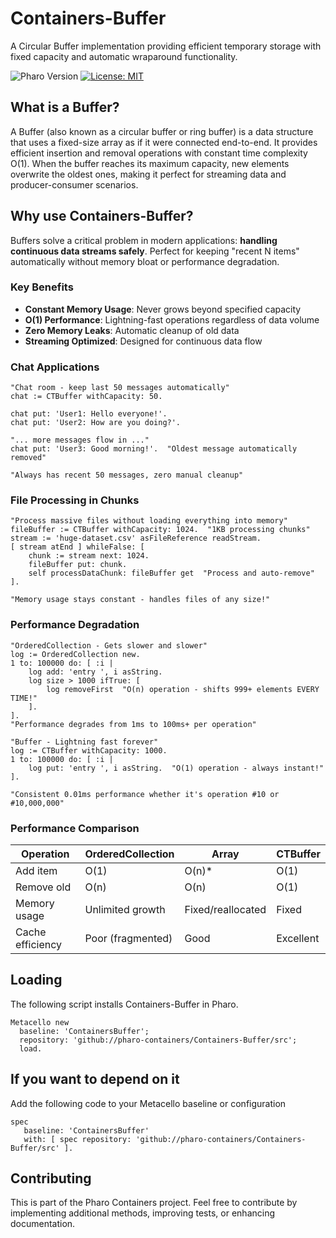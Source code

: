 # Containers-Buffer
A Circular Buffer implementation providing efficient temporary storage with fixed capacity and automatic wraparound functionality.

![Pharo Version](https://img.shields.io/badge/Pharo-10+-blue)
[![License: MIT](https://img.shields.io/badge/License-MIT-green.svg)](LICENSE)

## What is a Buffer?

A Buffer (also known as a circular buffer or ring buffer) is a data structure that uses a fixed-size array as if it were connected end-to-end. It provides efficient insertion and removal operations with constant time complexity O(1). When the buffer reaches its maximum capacity, new elements overwrite the oldest ones, making it perfect for streaming data and producer-consumer scenarios.

## Why use Containers-Buffer?
Buffers solve a critical problem in modern applications: **handling continuous data streams safely**. Perfect for keeping "recent N items" automatically without memory bloat or performance degradation.

### Key Benefits
- **Constant Memory Usage**: Never grows beyond specified capacity
- **O(1) Performance**: Lightning-fast operations regardless of data volume  
- **Zero Memory Leaks**: Automatic cleanup of old data
- **Streaming Optimized**: Designed for continuous data flow

### Chat Applications
```smalltalk
"Chat room - keep last 50 messages automatically"
chat := CTBuffer withCapacity: 50.

chat put: 'User1: Hello everyone!'.
chat put: 'User2: How are you doing?'.

"... more messages flow in ..."
chat put: 'User3: Good morning!'.  "Oldest message automatically removed"

"Always has recent 50 messages, zero manual cleanup"
```

### File Processing in Chunks
```smalltalk
"Process massive files without loading everything into memory"
fileBuffer := CTBuffer withCapacity: 1024.  "1KB processing chunks"
stream := 'huge-dataset.csv' asFileReference readStream.
[ stream atEnd ] whileFalse: [
    chunk := stream next: 1024.
    fileBuffer put: chunk.
    self processDataChunk: fileBuffer get  "Process and auto-remove"
].

"Memory usage stays constant - handles files of any size!"
```

### Performance Degradation
```smalltalk
"OrderedCollection - Gets slower and slower"
log := OrderedCollection new.
1 to: 100000 do: [ :i |
    log add: 'entry ', i asString.
    log size > 1000 ifTrue: [ 
        log removeFirst  "O(n) operation - shifts 999+ elements EVERY TIME!"
    ].
].
"Performance degrades from 1ms to 100ms+ per operation"

"Buffer - Lightning fast forever"
log := CTBuffer withCapacity: 1000.
1 to: 100000 do: [ :i |
    log put: 'entry ', i asString.  "O(1) operation - always instant!"
].

"Consistent 0.01ms performance whether it's operation #10 or #10,000,000"
```

### Performance Comparison

| Operation | OrderedCollection | Array | CTBuffer |
|-----------|------------------|--------|----------|
| Add item | O(1) | O(n)* | O(1) |
| Remove old | O(n) | O(n) | O(1) |
| Memory usage | Unlimited growth | Fixed/reallocated | Fixed |
| Cache efficiency | Poor (fragmented) | Good | Excellent |


## Loading 
The following script installs Containers-Buffer in Pharo.

```smalltalk
Metacello new
  baseline: 'ContainersBuffer';
  repository: 'github://pharo-containers/Containers-Buffer/src';
  load.
```

## If you want to depend on it 

Add the following code to your Metacello baseline or configuration 

```smalltalk
spec 
   baseline: 'ContainersBuffer' 
   with: [ spec repository: 'github://pharo-containers/Containers-Buffer/src' ].
```

## Contributing

This is part of the Pharo Containers project. Feel free to contribute by implementing additional methods, improving tests, or enhancing documentation.